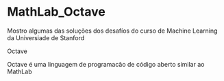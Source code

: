 # MathLab_Octave
 
Mostro algumas das soluções dos desafíos do curso  de Machine Learning da Universiade de Stanford

Octave

Octave é uma linguagem de programacão de código aberto similar ao MathLab
